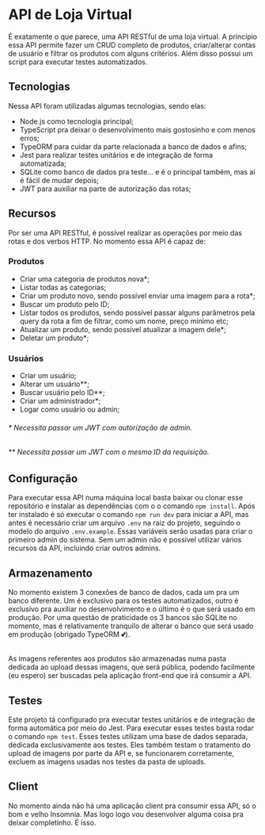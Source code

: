 # API de Loja Virtual
É exatamente o que parece, uma API RESTful de uma loja virtual. A princípio essa API permite fazer um CRUD completo de produtos, criar/alterar contas de usuário e filtrar os produtos com alguns critérios. Além disso possui um script para executar testes automatizados.

## Tecnologias
Nessa API foram utilizadas algumas tecnologias, sendo elas:
- Node.js como tecnologia principal;
- TypeScript pra deixar o desenvolvimento mais gostosinho e com menos erros;
- TypeORM para cuidar da parte relacionada a banco de dados e afins;
- Jest para realizar testes unitários e de integração de forma automatizada;
- SQLite como banco de dados pra teste... e é o principal também, mas aí é fácil de mudar depois;
- JWT para auxiliar na parte de autorização das rotas;

## Recursos
Por ser uma API RESTful, é possível realizar as operações por meio das rotas e dos verbos HTTP. No momento essa API é capaz de:

### Produtos
- Criar uma categoria de produtos nova*;
- Listar todas as categorias;
- Criar um produto novo, sendo possível enviar uma imagem para a rota*;
- Buscar um produto pelo ID;
- Listar todos os produtos, sendo possível passar alguns parâmetros pela query da rota a fim de filtrar, como um nome, preço mínimo etc;
- Atualizar um produto, sendo possível atualizar a imagem dele*;
- Deletar um produto*;

### Usuários
- Criar um usuário;
- Alterar um usuário**;
- Buscar usuário pelo ID**;
- Criar um administrador*;
- Logar como usuário ou admin; 

###### \* Necessita passar um JWT com autorização de admin.
###### \** Necessita passar um JWT com o mesmo ID da requisição.

## Configuração
Para executar essa API numa máquina local basta baixar ou clonar esse repositório e instalar as dependências com o o comando `npm install`. Após ter instalado é só executar o comando `npm run dev` para iniciar a API, mas antes é necessário criar um arquivo `.env` na raiz do projeto, seguindo o modelo do arquivo `.env.example`. Essas variáveis serão usadas para criar o primeiro admin do sistema. Sem um admin não é possível utilizar vários recursos da API, incluindo criar outros admins.

## Armazenamento
No momento existem 3 conexões de banco de dados, cada um pra um banco diferente. Um é exclusivo para os testes automatizados, outro é exclusivo pra auxiliar no desenvolvimento e 
o último é o que será usado em produção. Por uma questão de praticidade os 3 bancos são SQLite no momento, mas é relativamente tranquilo de alterar o banco que será usado em produção (obrigado TypeORM 💕).
<br><br>

As imagens referentes aos produtos são armazenadas numa pasta dedicada ao upload dessas imagens, que será pública, podendo facilmente (eu espero) ser buscadas pela aplicação front-end que irá consumir a API.

## Testes
Este projeto tá configurado pra executar testes unitários e de integração de forma automática por meio do Jest. Para executar esses testes basta rodar o comando `npm test`. Esses testes utilizam uma base de dados separada, dedicada exclusivamente aos testes. Eles também testam o tratamento do upload de imagens por parte da API e, se funcionarem corretamente, excluem as imagens usadas nos testes da pasta de uploads. 

## Client
No momento ainda não há uma aplicação client pra consumir essa API, só o bom e velho Insomnia. Mas logo logo vou desenvolver alguma coisa pra deixar completinho. É isso.
